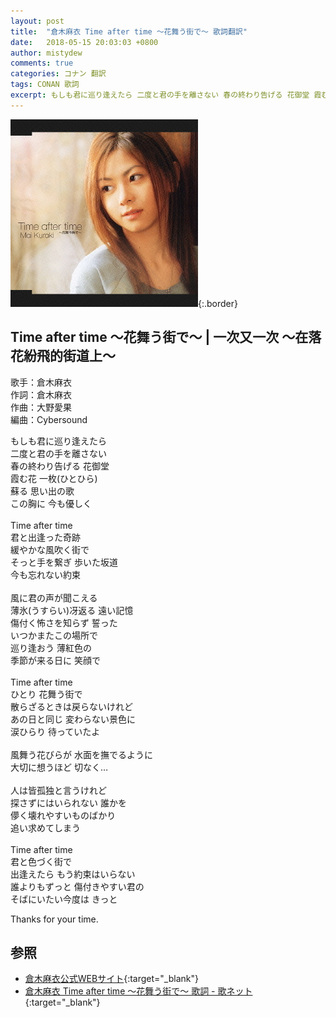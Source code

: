 ```yaml
---
layout: post
title:  "倉木麻衣 Time after time 〜花舞う街で〜 歌詞翻訳"
date:   2018-05-15 20:03:03 +0800
author: mistydew
comments: true
categories: コナン 翻訳
tags: CONAN 歌詞
excerpt: もしも君に巡り逢えたら 二度と君の手を離さない 春の終わり告げる 花御堂 霞む花 一枚(ひとひら) 蘇る 思い出の歌 この胸に 今も優しく
---
```

![Time after time 〜花舞う街で〜](/images/cover/dc/Time%20after%20time%20〜花舞う街で〜.jpg){:.border}

## Time after time 〜花舞う街で〜 | 一次又一次 ～在落花紛飛的街道上～

歌手：倉木麻衣<br>
作詞：倉木麻衣<br>
作曲：大野愛果<br>
編曲：Cybersound

もしも君に巡り逢えたら<br>
二度と君の手を離さない<br>
春の終わり告げる 花御堂<br>
霞む花 一枚(ひとひら)<br>
蘇る 思い出の歌<br>
この胸に 今も優しく<br>
<br>
Time after time<br>
君と出逢った奇跡<br>
緩やかな風吹く街で<br>
そっと手を繋ぎ 歩いた坂道<br>
今も忘れない約束<br>
<br>
風に君の声が聞こえる<br>
薄氷(うすらい)冴返る 遠い記憶<br>
傷付く怖さを知らず 誓った<br>
いつかまたこの場所で<br>
巡り逢おう 薄紅色の<br>
季節が来る日に 笑顔で<br>
<br>
Time after time<br>
ひとり 花舞う街で<br>
散らざるときは戻らないけれど<br>
あの日と同じ 変わらない景色に<br>
涙ひらり 待っていたよ<br>
<br>
風舞う花びらが 水面を撫でるように<br>
大切に想うほど 切なく…<br>
<br>
人は皆孤独と言うけれど<br>
探さずにはいられない 誰かを<br>
儚く壊れやすいものばかり<br>
追い求めてしまう<br>
<br>
Time after time<br>
君と色づく街で<br>
出逢えたら もう約束はいらない<br>
誰よりもずっと 傷付きやすい君の<br>
そばにいたい今度は きっと

Thanks for your time.

## 参照

* [倉木麻衣公式WEBサイト](http://www.mai-kuraki.com){:target="_blank"}
* [倉木麻衣 Time after time 〜花舞う街で〜 歌詞 - 歌ネット](https://www.uta-net.com/song/16899){:target="_blank"}
